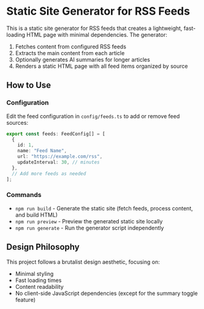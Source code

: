 # Static Site Generator for RSS Feeds

This is a static site generator for RSS feeds that creates a lightweight, fast-loading HTML page with minimal dependencies. The generator:

1. Fetches content from configured RSS feeds
2. Extracts the main content from each article
3. Optionally generates AI summaries for longer articles
4. Renders a static HTML page with all feed items organized by source

## How to Use

### Configuration

Edit the feed configuration in `config/feeds.ts` to add or remove feed sources:

```ts
export const feeds: FeedConfig[] = [
  {
    id: 1, 
    name: "Feed Name",
    url: "https://example.com/rss",
    updateInterval: 30, // minutes
  },
  // Add more feeds as needed
];
```

### Commands

- `npm run build` - Generate the static site (fetch feeds, process content, and build HTML)
- `npm run preview` - Preview the generated static site locally
- `npm run generate` - Run the generator script independently

## Design Philosophy

This project follows a brutalist design aesthetic, focusing on:

- Minimal styling
- Fast loading times
- Content readability
- No client-side JavaScript dependencies (except for the summary toggle feature)